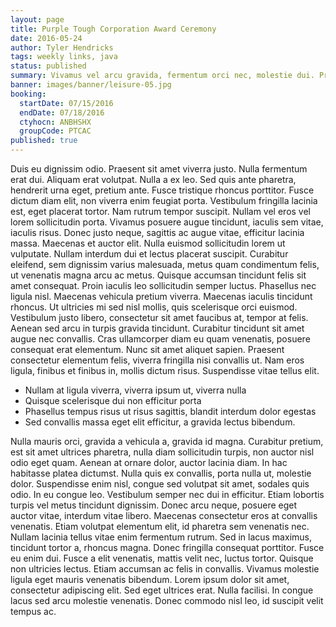 ```yaml
---
layout: page
title: Purple Tough Corporation Award Ceremony
date: 2016-05-24
author: Tyler Hendricks
tags: weekly links, java
status: published
summary: Vivamus vel arcu gravida, fermentum orci nec, molestie dui. Proin.
banner: images/banner/leisure-05.jpg
booking:
  startDate: 07/15/2016
  endDate: 07/18/2016
  ctyhocn: ANBHSHX
  groupCode: PTCAC
published: true
---
```

Duis eu dignissim odio. Praesent sit amet viverra justo. Nulla fermentum erat dui. Aliquam erat volutpat. Nulla a ex leo. Sed quis ante pharetra, hendrerit urna eget, pretium ante. Fusce tristique rhoncus porttitor. Fusce dictum diam elit, non viverra enim feugiat porta. Vestibulum fringilla lacinia est, eget placerat tortor. Nam rutrum tempor suscipit. Nullam vel eros vel lorem sollicitudin porta. Vivamus posuere augue tincidunt, iaculis sem vitae, iaculis risus. Donec justo neque, sagittis ac augue vitae, efficitur lacinia massa. Maecenas et auctor elit. Nulla euismod sollicitudin lorem ut vulputate.
Nullam interdum dui et lectus placerat suscipit. Curabitur eleifend, sem dignissim varius malesuada, metus quam condimentum felis, ut venenatis magna arcu ac metus. Quisque accumsan tincidunt felis sit amet consequat. Proin iaculis leo sollicitudin semper luctus. Phasellus nec ligula nisl. Maecenas vehicula pretium viverra. Maecenas iaculis tincidunt rhoncus. Ut ultricies mi sed nisl mollis, quis scelerisque orci euismod. Vestibulum justo libero, consectetur sit amet faucibus at, tempor at felis. Aenean sed arcu in turpis gravida tincidunt. Curabitur tincidunt sit amet augue nec convallis. Cras ullamcorper diam eu quam venenatis, posuere consequat erat elementum. Nunc sit amet aliquet sapien. Praesent consectetur elementum felis, viverra fringilla nisi convallis ut. Nam eros ligula, finibus et finibus in, mollis dictum risus. Suspendisse vitae tellus elit.

* Nullam at ligula viverra, viverra ipsum ut, viverra nulla
* Quisque scelerisque dui non efficitur porta
* Phasellus tempus risus ut risus sagittis, blandit interdum dolor egestas
* Sed convallis massa eget elit efficitur, a gravida lectus bibendum.

Nulla mauris orci, gravida a vehicula a, gravida id magna. Curabitur pretium, est sit amet ultrices pharetra, nulla diam sollicitudin turpis, non auctor nisl odio eget quam. Aenean at ornare dolor, auctor lacinia diam. In hac habitasse platea dictumst. Nulla quis ex convallis, porta nulla ut, molestie dolor. Suspendisse enim nisl, congue sed volutpat sit amet, sodales quis odio. In eu congue leo. Vestibulum semper nec dui in efficitur. Etiam lobortis turpis vel metus tincidunt dignissim. Donec arcu neque, posuere eget auctor vitae, interdum vitae libero. Maecenas consectetur eros at convallis venenatis. Etiam volutpat elementum elit, id pharetra sem venenatis nec. Nullam lacinia tellus vitae enim fermentum rutrum. Sed in lacus maximus, tincidunt tortor a, rhoncus magna. Donec fringilla consequat porttitor. Fusce eu enim dui.
Fusce a elit venenatis, mattis velit nec, luctus tortor. Quisque non ultricies lectus. Etiam accumsan ac felis in convallis. Vivamus molestie ligula eget mauris venenatis bibendum. Lorem ipsum dolor sit amet, consectetur adipiscing elit. Sed eget ultrices erat. Nulla facilisi. In congue lacus sed arcu molestie venenatis. Donec commodo nisl leo, id suscipit velit tempus ac.
